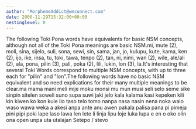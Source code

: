 ```yaml
---
author: "MorphemeAddict@wmconnect.com"
date: 2006-11-29T15:32:00+00:00
nestinglevel: 0
---
```

The following Toki Pona words have equivalents for basic NSM concepts, although not all of the Toki Pona meanings are basic NSM.mi, mute (2), moli, sina, sijelo, suli, sona, sewi, sin, sama, jan, jo, kulupu, kute, kama, ken (2), ijo, ike, insa, tu, toki, tawa, tenpo (2), tan, ni, nimi, wan (2), wile, ale/ali (2), ala, pona, pilin (3), pali, poka (2), lili, lukin, lon (3), la.It's interesting that several Toki Words correspond to multiple NSM concepts, with up to three each for "pilin" and "lon".The following words have no basic NSM equivalent and so need explications for their many multiple meanings to be clear.ma mama mani meli mije moku monsi mu mun musi seli selo seme sike sinpin sitelen soweli suno supa suwi jaki jelo kala kalama kasi kepeken kili kin kiwen ko kon kule ilo taso telo tomo nanpa nasa nasin nena noka walo waso wawa weka a akesi anpa ante anu awen pakala palisa pana pi pimeja pini pipi poki lape laso lawa len lete li linja lipu loje luka lupa e en o oko olin ona open unpa uta utalajan Setepo / stevo
